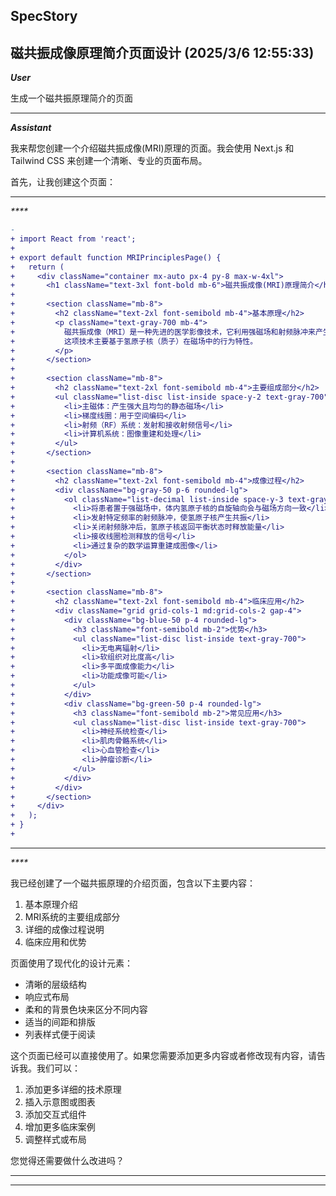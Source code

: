 ## SpecStory

## 磁共振成像原理简介页面设计 (2025/3/6 12:55:33)

_**User**_

生成一个磁共振原理简介的页面

---

_**Assistant**_

我来帮您创建一个介绍磁共振成像(MRI)原理的页面。我会使用 Next.js 和 Tailwind CSS 来创建一个清晰、专业的页面布局。

首先，让我创建这个页面：

---

_****_

```diff
- 
+ import React from 'react';
+ 
+ export default function MRIPrinciplesPage() {
+   return (
+     <div className="container mx-auto px-4 py-8 max-w-4xl">
+       <h1 className="text-3xl font-bold mb-6">磁共振成像(MRI)原理简介</h1>
+       
+       <section className="mb-8">
+         <h2 className="text-2xl font-semibold mb-4">基本原理</h2>
+         <p className="text-gray-700 mb-4">
+           磁共振成像（MRI）是一种先进的医学影像技术，它利用强磁场和射频脉冲来产生人体内部的详细图像。
+           这项技术主要基于氢原子核（质子）在磁场中的行为特性。
+         </p>
+       </section>
+ 
+       <section className="mb-8">
+         <h2 className="text-2xl font-semibold mb-4">主要组成部分</h2>
+         <ul className="list-disc list-inside space-y-2 text-gray-700">
+           <li>主磁体：产生强大且均匀的静态磁场</li>
+           <li>梯度线圈：用于空间编码</li>
+           <li>射频（RF）系统：发射和接收射频信号</li>
+           <li>计算机系统：图像重建和处理</li>
+         </ul>
+       </section>
+ 
+       <section className="mb-8">
+         <h2 className="text-2xl font-semibold mb-4">成像过程</h2>
+         <div className="bg-gray-50 p-6 rounded-lg">
+           <ol className="list-decimal list-inside space-y-3 text-gray-700">
+             <li>将患者置于强磁场中，体内氢原子核的自旋轴向会与磁场方向一致</li>
+             <li>发射特定频率的射频脉冲，使氢原子核产生共振</li>
+             <li>关闭射频脉冲后，氢原子核返回平衡状态时释放能量</li>
+             <li>接收线圈检测释放的信号</li>
+             <li>通过复杂的数学运算重建成图像</li>
+           </ol>
+         </div>
+       </section>
+ 
+       <section className="mb-8">
+         <h2 className="text-2xl font-semibold mb-4">临床应用</h2>
+         <div className="grid grid-cols-1 md:grid-cols-2 gap-4">
+           <div className="bg-blue-50 p-4 rounded-lg">
+             <h3 className="font-semibold mb-2">优势</h3>
+             <ul className="list-disc list-inside text-gray-700">
+               <li>无电离辐射</li>
+               <li>软组织对比度高</li>
+               <li>多平面成像能力</li>
+               <li>功能成像可能</li>
+             </ul>
+           </div>
+           <div className="bg-green-50 p-4 rounded-lg">
+             <h3 className="font-semibold mb-2">常见应用</h3>
+             <ul className="list-disc list-inside text-gray-700">
+               <li>神经系统检查</li>
+               <li>肌肉骨骼系统</li>
+               <li>心血管检查</li>
+               <li>肿瘤诊断</li>
+             </ul>
+           </div>
+         </div>
+       </section>
+     </div>
+   );
+ }
+ 
```

---

_****_

我已经创建了一个磁共振原理的介绍页面，包含以下主要内容：

1. 基本原理介绍
2. MRI系统的主要组成部分
3. 详细的成像过程说明
4. 临床应用和优势

页面使用了现代化的设计元素：
- 清晰的层级结构
- 响应式布局
- 柔和的背景色块来区分不同内容
- 适当的间距和排版
- 列表样式便于阅读

这个页面已经可以直接使用了。如果您需要添加更多内容或者修改现有内容，请告诉我。我们可以：

1. 添加更多详细的技术原理
2. 插入示意图或图表
3. 添加交互式组件
4. 增加更多临床案例
5. 调整样式或布局

您觉得还需要做什么改进吗？

---



---


